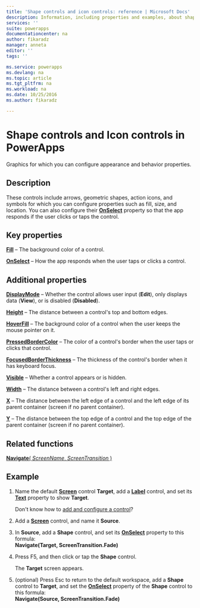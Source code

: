 ```yaml
---
title: 'Shape controls and icon controls: reference | Microsoft Docs'
description: Information, including properties and examples, about shape controls and icon controls
services: ''
suite: powerapps
documentationcenter: na
author: fikaradz
manager: anneta
editor: ''
tags: ''

ms.service: powerapps
ms.devlang: na
ms.topic: article
ms.tgt_pltfrm: na
ms.workload: na
ms.date: 10/25/2016
ms.author: fikaradz

---
```

# Shape controls and Icon controls in PowerApps
Graphics for which you can configure appearance and behavior properties.

## Description
These controls include arrows, geometric shapes, action icons, and symbols for which you can configure properties such as fill, size, and location. You can also configure their **[OnSelect](../../controls/properties-core.md)** property so that the app responds if the user clicks or taps the control.

## Key properties
**[Fill](../../controls/properties-color-border.md)** – The background color of a control.

**[OnSelect](../../controls/properties-core.md)** – How the app responds when the user taps or clicks a control.

## Additional properties
**[DisplayMode](../../controls/properties-core.md)** – Whether the control allows user input (**Edit**), only displays data (**View**), or is disabled (**Disabled**).

**[Height](../../controls/properties-size-location.md)** – The distance between a control's top and bottom edges.

**[HoverFill](../../controls/properties-color-border.md)** – The background color of a control when the user keeps the mouse pointer on it.

**[PressedBorderColor](../../controls/properties-color-border.md)** – The color of a control's border when the user taps or clicks that control.

**[FocusedBorderThickness](../../controls/properties-color-border.md)** – The thickness of the control's border when it has keyboard focus.

**[Visible](../../controls/properties-core.md)** – Whether a control appears or is hidden.

**[Width](../../controls/properties-size-location.md)** – The distance between a control's left and right edges.

**[X](../../controls/properties-size-location.md)** – The distance between the left edge of a control and the left edge of its parent container (screen if no parent container).

**[Y](../../controls/properties-size-location.md)** – The distance between the top edge of a control and the top edge of the parent container (screen if no parent container).

## Related functions
[**Navigate**( *ScreenName*, *ScreenTransition* )](../../functions/function-navigate.md)

## Example
1. Name the default **[Screen](control-screen.md)** control **Target**, add a **[Label](../../controls/control-text-box.md)** control, and set its **[Text](../../controls/properties-core.md)** property to show **Target**.
   
    Don't know how to [add and configure a control](../add-configure-controls.md)?
2. Add a **[Screen](control-screen.md)** control, and name it **Source**.
3. In **Source**, add a **Shape** control, and set its **[OnSelect](../../controls/properties-core.md)** property to this formula:
   <br>**Navigate(Target, ScreenTransition.Fade)**
4. Press F5, and then click or tap the **Shape** control.
   
    The **Target** screen appears.
5. (optional) Press Esc to return to the default workspace, add a **Shape** control to **Target**, and set the **[OnSelect](../../controls/properties-core.md)** property of the **Shape** control to this formula:
   <br>**Navigate(Source, ScreenTransition.Fade)**

